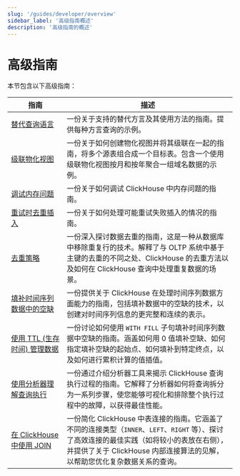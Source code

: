 ```yaml
---
slug: '/guides/developer/overview'
sidebar_label: '高级指南概述'
description: '高级指南的概述'
---
```



# 高级指南

本节包含以下高级指南：

| 指南                                                                                                         | 描述                                                                                                                                                                                                                                                                                                                                 |
|------------------------------------------------------------------------------------------------------------|-------------------------------------------------------------------------------------------------------------------------------------------------------------------------------------------------------------------------------------------------------------------------------------------------------------------------------------|
| [替代查询语言](../developer/alternative-query-languages)                                            | 一份关于支持的替代方言及其使用方法的指南。提供每种方言查询的示例。                                                                                                                                                                                                                                                                  |
| [级联物化视图](../developer/cascading-materialized-views)                                          | 一份关于如何创建物化视图并将其级联在一起的指南，将多个源表组合成一个目标表。包含一个使用级联物化视图按月和按年聚合一组域名数据的示例。                                                                                                                                                                                                     |
| [调试内存问题](../developer/debugging-memory-issues)                                                | 一份关于如何调试 ClickHouse 中内存问题的指南。                                                                                                                                                                                                                                                                                       |
| [重试时去重插入](../developer/deduplicating-inserts-on-retries)                                      | 一份关于如何处理可能重试失败插入的情况的指南。                                                                                                                                                                                                                                                                                      |
| [去重策略](../developer/deduplication)                                                              | 一份深入探讨数据去重的指南，这是一种从数据库中移除重复行的技术。解释了与 OLTP 系统中基于主键的去重的不同之处、ClickHouse 的去重方法以及如何在 ClickHouse 查询中处理重复数据的场景。                                                                                                                                    |
| [填补时间序列数据中的空缺](../developer/time-series-filling-gaps)                                      | 一份提供关于 ClickHouse 在处理时间序列数据方面能力的指南，包括填补数据中的空缺的技术，以创建对时间序列信息的更完整和连续的表示。                                                                                                                                                                                                  |
| [使用 TTL (生存时间) 管理数据](../developer/ttl)                                                      | 一份讨论如何使用 `WITH FILL` 子句填补时间序列数据中空缺的指南。涵盖如何用 0 值填补空缺、如何指定填补空缺的起始点、如何填补到特定终点，以及如何进行累积计算的值插值。                                                                                                                                            |
| [使用分析器理解查询执行](../developer/understanding-query-execution-with-the-analyzer)             | 一份通过介绍分析器工具来揭示 ClickHouse 查询执行过程的指南。它解释了分析器如何将查询拆分为一系列步骤，使您能够可视化和排除整个执行过程中的故障，以获得最佳性能。                                                                                                                                                       |
| [在 ClickHouse 中使用 JOIN](../joining-tables)                                                        | 一份简化 ClickHouse 中表连接的指南。它涵盖了不同的连接类型（`INNER`、`LEFT`、`RIGHT` 等）、探讨了高效连接的最佳实践（如将较小的表放在右侧），并提供了关于 ClickHouse 内部连接算法的见解，以帮助您优化复杂数据关系的查询。                                                                                           |
